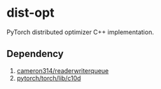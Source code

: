 # dist-opt
PyTorch distributed optimizer C++ implementation.

## Dependency

1. [cameron314/readerwriterqueue](https://github.com/cameron314/readerwriterqueue.git)
2. [pytorch/torch/lib/c10d](https://github.com/pytorch/pytorch/tree/master/torch/lib/c10d)
